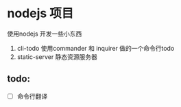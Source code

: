 # nodejs  项目

使用nodejs 开发一些小东西

1. cli-todo
使用commander 和 inquirer 做的一个命令行todo
2. static-server
静态资源服务器

## todo: 
- [ ] 命令行翻译